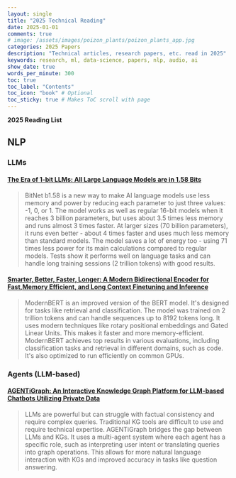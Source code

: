 ```yaml
---
layout: single
title: "2025 Technical Reading"
date: 2025-01-01
comments: true
# image: /assets/images/poizon_plants/poizon_plants_app.jpg
categories: 2025 Papers
description: "Technical articles, research papers, etc. read in 2025"
keywords: research, ml, data-science, papers, nlp, audio, ai
show_date: true
words_per_minute: 300
toc: true
toc_label: "Contents"
toc_icon: "book" # Optional
toc_sticky: true # Makes ToC scroll with page
---
```


**2025 Reading List**

## NLP

### LLMs

#### [The Era of 1-bit LLMs: All Large Language Models are in 1.58 Bits](https://arxiv.org/abs/2402.17764)
> BitNet b1.58 is a new way to make AI language models use less memory and power by reducing each parameter to just three values: -1, 0, or 1. The model works as well as regular 16-bit models when it reaches 3 billion parameters, but uses about 3.5 times less memory and runs almost 3 times faster. At larger sizes (70 billion parameters), it runs even better - about 4 times faster and uses much less memory than standard models. The model saves a lot of energy too - using 71 times less power for its main calculations compared to regular models. Tests show it performs well on language tasks and can handle long training sessions (2 trillion tokens) with good results.

#### [Smarter, Better, Faster, Longer: A Modern Bidirectional Encoder for Fast,Memory Efficient, and Long Context Finetuning and Inference](https://arxiv.org/pdf/2412.13663)
> ModernBERT is an improved version of the BERT model. It's designed for tasks like retrieval and classification. The model was trained on 2 trillion tokens and can handle sequences up to 8192 tokens long. It uses modern techniques like rotary positional embeddings and Gated Linear Units. This makes it faster and more memory-efficient. ModernBERT achieves top results in various evaluations, including classification tasks and retrieval in different domains, such as code. It's also optimized to run efficiently on common GPUs. 

### Agents (LLM-based)

#### [AGENTiGraph: An Interactive Knowledge Graph Platform for LLM-based Chatbots Utilizing Private Data](https://arxiv.org/pdf/2410.11531)
> LLMs are powerful but can struggle with factual consistency and require complex queries. Traditional KG tools are difficult to use and require technical expertise. AGENTiGraph bridges the gap between LLMs and KGs. It uses a multi-agent system where each agent has a specific role, such as interpreting user intent or translating queries into graph operations. This allows for more natural language interaction with KGs and improved accuracy in tasks like question answering.
